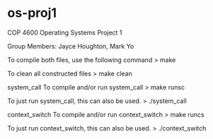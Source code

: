 # os-proj1
COP 4600 Operating Systems Project 1

Group Members: Jayce Houghton, Mark Yo

  To compile both files, use the following command
    > make

  To clean all constructed files
    > make clean

system_call
  To compile and/or run system_call
    > make runsc

  To just run system_call, this can also be used.
    > ./system_call

context_switch
  To compile and/or run context_switch
    > make runcs

  To just run context_switch, this can also be used.
    > ./context_switch
